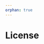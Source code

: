 ```yaml
---
orphan: true
---
```


# License

```{include} ../LICENSE

```
                                                                                                                                                                                                                                                                                                                                                                                 